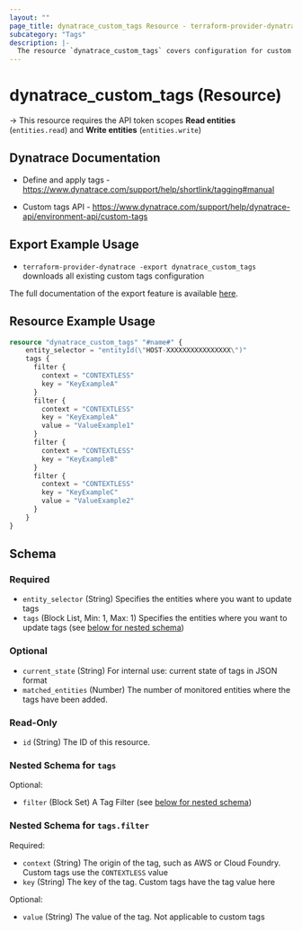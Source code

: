 ```yaml
---
layout: ""
page_title: dynatrace_custom_tags Resource - terraform-provider-dynatrace"
subcategory: "Tags"
description: |-
  The resource `dynatrace_custom_tags` covers configuration for custom tags
---
```


# dynatrace_custom_tags (Resource)

-> This resource requires the API token scopes **Read entities** (`entities.read`) and **Write entities** (`entities.write`)

## Dynatrace Documentation

- Define and apply tags - https://www.dynatrace.com/support/help/shortlink/tagging#manual

- Custom tags API - https://www.dynatrace.com/support/help/dynatrace-api/environment-api/custom-tags 

## Export Example Usage

- `terraform-provider-dynatrace -export dynatrace_custom_tags` downloads all existing custom tags configuration

The full documentation of the export feature is available [here](https://registry.terraform.io/providers/dynatrace-oss/dynatrace/latest/docs/guides/export-v2).

## Resource Example Usage

```terraform
resource "dynatrace_custom_tags" "#name#" {
    entity_selector = "entityId(\"HOST-XXXXXXXXXXXXXXXX\")"
    tags {
      filter {
        context = "CONTEXTLESS"
        key = "KeyExampleA"
      }
      filter {
        context = "CONTEXTLESS"
        key = "KeyExampleA"
        value = "ValueExample1"
      }
      filter {
        context = "CONTEXTLESS"
        key = "KeyExampleB"
      }
      filter {
        context = "CONTEXTLESS"
        key = "KeyExampleC"
        value = "ValueExample2"
      }
    }
}
```

<!-- schema generated by tfplugindocs -->
## Schema

### Required

- `entity_selector` (String) Specifies the entities where you want to update tags
- `tags` (Block List, Min: 1, Max: 1) Specifies the entities where you want to update tags (see [below for nested schema](#nestedblock--tags))

### Optional

- `current_state` (String) For internal use: current state of tags in JSON format
- `matched_entities` (Number) The number of monitored entities where the tags have been added.

### Read-Only

- `id` (String) The ID of this resource.

<a id="nestedblock--tags"></a>
### Nested Schema for `tags`

Optional:

- `filter` (Block Set) A Tag Filter (see [below for nested schema](#nestedblock--tags--filter))

<a id="nestedblock--tags--filter"></a>
### Nested Schema for `tags.filter`

Required:

- `context` (String) The origin of the tag, such as AWS or Cloud Foundry. Custom tags use the `CONTEXTLESS` value
- `key` (String) The key of the tag. Custom tags have the tag value here

Optional:

- `value` (String) The value of the tag. Not applicable to custom tags